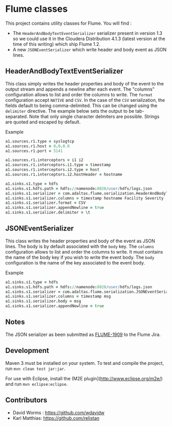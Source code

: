 
Flume classes
=============

This project contains utility classes for Flume. You will find :

* The `HeaderAndBodyTextEventSerializer` serializer present in
version 1.3 so we could use it in the Cloudera Distribution 4.1.3
(latest version at the time of this writing) which ship Flume 1.2.
* A new `JSONEventSerializer` which write header and body event as JSON lines.

HeaderAndBodyTextEventSerializer
--------------------------------

This class simply writes the header properties and body of the event
to the output stream and appends a newline after each event. The
"columns" configuration allows to list and order the columns to
write. The `format` configuration accept `NATIVE` and `CSV`. In the
case of the `CSV` serialization, the fields default to being
comma-delimited. This can be changed using the `delimiter` directive.
The example below sets the output to be tab-separated. Note that
only single character delmiters are possible. Strings are quoted and
escaped by default.
 
Example
```coffee
a1.sources.r1.type = syslogtcp
a1.sources.r1.host = 0.0.0.0
a1.sources.r1.port = 5141

a1.sources.r1.interceptors = i1 i2
a1.sources.r1.interceptors.i1.type = timestamp
a1.sources.r1.interceptors.i2.type = host
a1.sources.r1.interceptors.i2.hostHeader = hostname

a1.sinks.s1.type = hdfs
a1.sinks.s1.hdfs.path = hdfs://namenode:8020/user/hdfs/logs.json
a1.sinks.s1.serializer = com.adaltas.flume.serialization.HeaderAndBodyTextEventSerializer$Builder
a1.sinks.s1.serializer.columns = timestamp hostname Facility Severity
a1.sinks.s1.serializer.format = CSV
a1.sinks.s1.serializer.appendNewline = true
a1.sinks.s1.serializer.delimiter = \t
```

JSONEventSerializer
-------------------

This class writes the header properties and body of the event as
JSON lines. The body is by default associated with the `body` key.
The `columns` configuration allows to list and order the columns
to write. It must contains the name of the body key if you wish to
write the event body. The `body` configuration is the name of the
key associated to the event body.

Example
```coffee
a1.sinks.s1.type = hdfs
a1.sinks.s1.hdfs.path = hdfs://namenode:8020/user/hdfs/logs.json
a1.sinks.s1.serializer = com.adaltas.flume.serialization.JSONEventSerializer$Builder
a1.sinks.s1.serializer.columns = timestamp msg
a1.sinks.s1.serializer.body = msg
a1.sinks.s1.serializer.appendNewline = true
```

Notes
-----

The JSON serializer as been submitted as [FLUME-1909](https://issues.apache.org/jira/browse/FLUME-1909) to the Flume Jira.

Development
-----------

Maven 3 must be installed on your system. To test and compile the project, run `mvn clean test jar:jar`.

For use with Eclipse, install the (M2E plugin](http://www.eclipse.org/m2e/) and run `mvn eclipse:eclipse`.

Contributors
------------

*	David Worms : <https://github.com/wdavidw>
*   Karl Matthias: <https://github.com/relistan>
